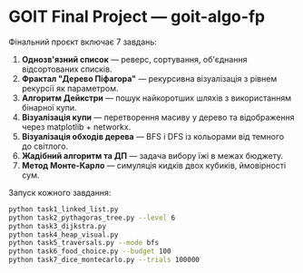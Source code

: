 # GOIT Final Project — goit-algo-fp

Фінальний проєкт включає 7 завдань:

1. **Однозв'язний список** — реверс, сортування, об'єднання відсортованих списків.
2. **Фрактал "Дерево Піфагора"** — рекурсивна візуалізація з рівнем рекурсії як параметром.
3. **Алгоритм Дейкстри** — пошук найкоротших шляхів з використанням бінарної купи.
4. **Візуалізація купи** — перетворення масиву у дерево та відображення через matplotlib + networkx.
5. **Візуалізація обходів дерева** — BFS і DFS із кольорами від темного до світлого.
6. **Жадібний алгоритм та ДП** — задача вибору їжі в межах бюджету.
7. **Метод Монте-Карло** — симуляція кидків двох кубиків, ймовірності сум.

Запуск кожного завдання:
```bash
python task1_linked_list.py
python task2_pythagoras_tree.py --level 6
python task3_dijkstra.py
python task4_heap_visual.py
python task5_traversals.py --mode bfs
python task6_food_choice.py --budget 100
python task7_dice_montecarlo.py --trials 100000
```
